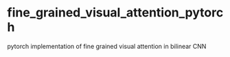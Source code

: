# fine_grained_visual_attention_pytorch
pytorch implementation of fine grained visual attention in bilinear CNN
